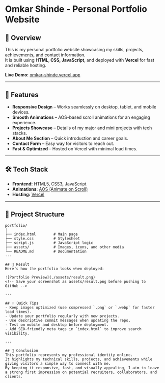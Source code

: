 # Omkar Shinde - Personal Portfolio Website

## 📌 Overview
This is my personal portfolio website showcasing my skills, projects, achievements, and contact information.  
It is built using **HTML, CSS, JavaScript**, and deployed with **Vercel** for fast and reliable hosting.

**Live Demo:** [omkar-shinde.vercel.app](https://omkar-shinde.vercel.app/)

---

## 🚀 Features
- **Responsive Design** – Works seamlessly on desktop, tablet, and mobile devices.
- **Smooth Animations** – AOS-based scroll animations for an engaging experience.
- **Projects Showcase** – Details of my major and mini projects with tech stacks.
- **About Me Section** – Quick introduction and career goals.
- **Contact Form** – Easy way for visitors to reach out.
- **Fast & Optimized** – Hosted on Vercel with minimal load times.

---

## 🛠 Tech Stack
- **Frontend:** HTML5, CSS3, JavaScript
- **Animations:** [AOS (Animate on Scroll)](https://michalsnik.github.io/aos/)
- **Hosting:** [Vercel](https://vercel.com/)

---

## 📂 Project Structure
```plaintext
portfolio/
│
├── index.html        # Main page
├── style.css         # Stylesheet
├── script.js         # JavaScript logic
├── assets/           # Images, icons, and other media
└── README.md         # Documentation
---

## 📸 Result
Here’s how the portfolio looks when deployed:

![Portfolio Preview](./assets/result.png)
<!-- Save your screenshot as assets/result.png before pushing to GitHub -->

---

## 💡 Quick Tips
- Keep images optimized (use compressed `.png` or `.webp` for faster load times).
- Update your portfolio regularly with new projects.
- Use descriptive commit messages when updating the repo.
- Test on mobile and desktop before deployment.
- Add SEO-friendly meta tags in `index.html` to improve search visibility.

---

## 🏁 Conclusion
This portfolio represents my professional identity online.  
It highlights my technical skills, projects, and achievements while giving visitors a simple way to connect with me.  
By keeping it responsive, fast, and visually appealing, I aim to leave a strong first impression on potential recruiters, collaborators, and clients.

